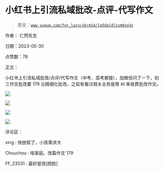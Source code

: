 # 小红书上引流私域批改-点评-代写作文

> 原文：[`www.yuque.com/for_lazy/xkrm14/lp5daldlzvm0sg3v`](https://www.yuque.com/for_lazy/xkrm14/lp5daldlzvm0sg3v)

作者： 仁然先生

日期：2023-05-30

点赞数：78

正文：

小红书上引流私域批改/点评/代写作文（中考、高考都接），加微信问了一下，初三作文批改要 179 元精细化批改，之前有看过相关业务是用 AI 来收费批改作文。

![](img/8273e34daed7b0284f8a98010ec37b11.png)

![](img/0a49b97811c22782cc836fc99323e8ad.png)

![](img/df46a31c239b146f5894868fb02a8073.png)

![](img/a9ed361b79a3cc633698f6e49e55128f.png)

评论区：

xing : 快放假了，小孩需求大

Chouchou : 啥家庭。改篇作文 179

FF_23531 : 最好是改[捂脸]



